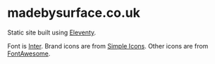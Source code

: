 # madebysurface.co.uk

Static site built using [Eleventy](https://www.11ty.dev).

Font is [Inter](https://rsms.me/inter).
Brand icons are from [Simple Icons](https://simpleicons.org).
Other icons are from [FontAwesome](https://origin.fontawesome.com/license).
